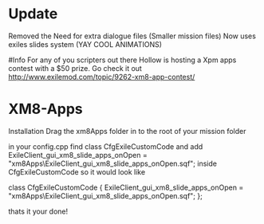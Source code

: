 # Update 
Removed the Need for extra dialogue files (Smaller mission files) 
Now uses exiles slides system (YAY COOL ANIMATIONS)

#Info 
For any of you scripters out there Hollow is hosting a Xpm apps contest with a $50 prize. Go check it out http://www.exilemod.com/topic/9262-xm8-app-contest/


# XM8-Apps

Installation 
Drag the xm8Apps folder in to the root of your mission folder

in your config.cpp find class CfgExileCustomCode and add 
ExileClient_gui_xm8_slide_apps_onOpen = "xm8Apps\ExileClient_gui_xm8_slide_apps_onOpen.sqf";
inside CfgExileCustomCode
so it would look like 

class CfgExileCustomCode 
{
	ExileClient_gui_xm8_slide_apps_onOpen = "xm8Apps\ExileClient_gui_xm8_slide_apps_onOpen.sqf";
};

thats it your done!
